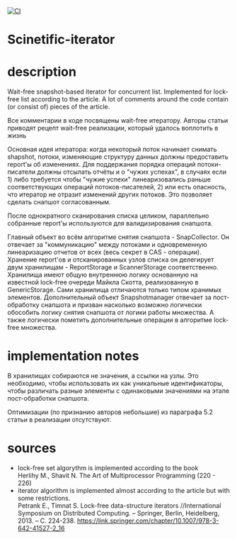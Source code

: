 [![CI](https://github.com/Ch-LZ/Scinetific-iterator/actions/workflows/gradle.yml/badge.svg?branch=main)](https://github.com/Ch-LZ/Scinetific-iterator/actions/workflows/gradle.yml)
# Scinetific-iterator


# description

Wait-free snapshot-based iterator for concurrent list. Implemented for lock-free list according to the article.
A lot of comments around the code contain (or consist of) pieces of the article.

Все комментарии в коде посвящены wait-free итератору.
Авторы статьи приводят рецепт wait-free реализации, который удалось воплотить в жизнь
<p>Основная идея итератора: когда некоторый поток начинает снимать shapshot, потоки,
изменяющие структуру данных должны предоставить report'ы об изменениях. Для поддержания порядка операций потоки-писатели должны отсылать отчёты и о "чужих уcпехах", в случаях если
1) либо требуется чтобы "чужие успехи" линеаризовались раньше соответствующих операций потоков-писателей,
2) или есть опасность, что итератор не отразит изменений других потоков. Это позволяет сделать снапшот согласованным.
<p>После однократного сканирования списка целиком, параллельно собранные report'ы используются для валидизирования снапшота.
<p>
Главный объект во всём алгоритме снятия снапшота - SnapCollector.
Он отвечает за "коммуникацию" между потоками и одновременную линеаризацию отчетов от всех (весь секрет в CAS - операции).
Хранение report'ов и отсканированных узлов списка он делегирует двум хранилищам - ReportStorage и ScannerStorage соответственно.
Хранилища имеют общую внутреннюю логику основанную на известной lock-free очереди Майкла Скотта, реализованную в GenericStorage.
Сами хранилища отличаются только типом хранимых элементов.
Дополнительный объект Snapshotmanager отвечает за пост-обработку снапшота и призван насколько возможно логически обособить логику снятия снапшота от логики работы множества. 
А также логически пометить дополнительные операции в алгоритме lock-free множества.
<p>

# implementation notes

В хранилищах собираются не значения, а ссылки на узлы. Это необходимо, чтобы использовать их как уникальные
идентификаторы,
чтобы различать разные элементы с одинаковыми значениями на этапе пост-обработки снапшота.

Оптимизации (по признанию авторов небольшие) из параграфа 5.2 статьи в реализации отсутствуют.

# sources

- lock-free set algorythm is implemented according to the book \
  Herlihy M., Shavit N. The Art of Multiprocessor Programming (220 - 226)
- iterator algorithm is implemented almost according to the article but with some restrictions. \
  Petrank E., Timnat S. Lock-free data-structure iterators //International Symposium on Distributed Computing. –
  Springer, Berlin, Heidelberg, 2013. – С. 224-238.
  https://link.springer.com/chapter/10.1007/978-3-642-41527-2_16

